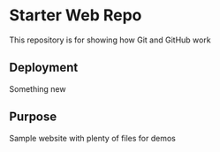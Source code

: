 # Starter Web Repo

This repository is for showing how Git and GitHub work

## Deployment

Something new

## Purpose

Sample website with plenty of files for demos